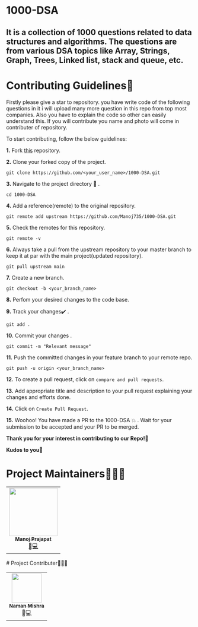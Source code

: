 # 1000-DSA
## It is a collection of 1000 questions related to data structures and algorithms. The questions are from various DSA topics like Array, Strings, Graph, Trees, Linked list, stack and queue, etc.

# Contributing Guidelines📝

Firstly please give a star to repository. you have write code of the following questions in it i will upload many more question in this repo from top most companies.
Also you have to explain the code so other can easily understand this.
If you will contribute you name and photo will come in contributer of repository.

To start contributing, follow the below guidelines: 

**1.**  Fork [this](https://github.com/Manoj735/1000-DSA.git) repository.

**2.**  Clone your forked copy of the project.

```
git clone https://github.com/<your_user_name>/1000-DSA.git
```

**3.** Navigate to the project directory :file_folder: .

```
cd 1000-DSA
```

**4.** Add a reference(remote) to the original repository.

```
git remote add upstream https://github.com/Manoj735/1000-DSA.git 
```

**5.** Check the remotes for this repository.

```
git remote -v
```

**6.** Always take a pull from the upstream repository to your master branch to keep it at par with the main project(updated repository).

```
git pull upstream main
```

**7.** Create a new branch.

```
git checkout -b <your_branch_name>
```

**8.** Perfom your desired changes to the code base.

**9.** Track your changes:heavy_check_mark: .

```
git add . 
```

**10.** Commit your changes .

```
git commit -m "Relevant message"
```

**11.** Push the committed changes in your feature branch to your remote repo.

```
git push -u origin <your_branch_name>
```

**12.** To create a pull request, click on `compare and pull requests`.

**13.** Add appropriate title and description to your pull request explaining your changes and efforts done.

**14.** Click on `Create Pull Request`.


**15.** Woohoo! You have made a PR to the 1000-DSA :boom: . Wait for your submission to be accepted and your PR to be merged.

**Thank you for your interest in contributing to our Repo!🏼**

**Kudos to you🎈**



# Project Maintainers🕵🏼‍♂

<table>
<tbody><tr>
<td align="center"><a href="https://github.com/Manoj735"><img alt="" src="https://avatars.githubusercontent.com/u/75479375?s=400&u=b59a552a2b395bd92a3c298d18cda441286a1d46&v=4" width="130px;"><br><sub><b>Manoj Prajapat </b></sub></a><br><a href="https://github.com/Manoj735/1000-DSA/commits?author=Manoj735" title="Code">🌝💻 </a></td> </a></td>

</tr>
</tbody></table>
# Project Contributer🕵🏼‍♂

<table>
<tbody><tr>
<td align="center"><a href="https://github.com/comrade-mishra"><img alt="" src="https://avatars.githubusercontent.com/u/62857931?v=4" width="80px;"><br><sub><b>Naman Mishra </b></sub></a><br>🌝💻 </a></td> </a></td>

</tr>
</tbody></table>
